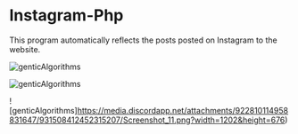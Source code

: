 # Instagram-Php
This program automatically reflects the posts posted on Instagram to the website.

![genticAlgorithms](https://media.discordapp.net/attachments/922810114958831647/931508411940622346/Screenshot_9.png?width=1202&height=676)

![genticAlgorithms](https://cdn.discordapp.com/attachments/922810114958831647/931508412196466719/Screenshot_10.png)

![genticAlgorithms]https://media.discordapp.net/attachments/922810114958831647/931508412452315207/Screenshot_11.png?width=1202&height=676)

